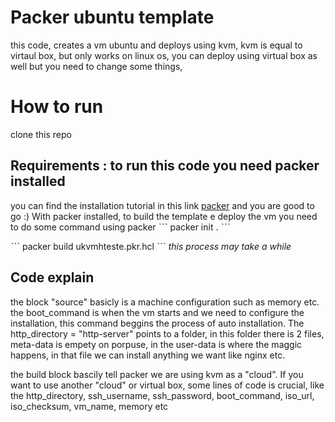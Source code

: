 # Packer ubuntu template 
this code, creates a vm ubuntu and deploys using kvm, kvm is equal to virtaul box, but only works on linux os,
you can deploy using virtual box as well but you need to change some things,

# How to run 
clone this repo

## Requirements : to run this code you need packer installed
you can find the installation tutorial in this link [packer](https://developer.hashicorp.com/packer/tutorials/docker-get-started/get-started-install-cli)
and you are good to go :) 
With packer installed, to build the template e deploy the vm you need to do some command using packer
ˋˋˋ
packer init .
ˋˋˋ

ˋˋˋ
packer build ukvmhteste.pkr.hcl
ˋˋˋ
*this process may take a while*

## Code explain 
the block "source" basicly is a machine configuration such as memory etc.
the boot_command is when the vm starts and we need to configure the installation, this command beggins the process of auto installation.
The http_directory    = "http-server" points to a folder, in this folder there is 2 files, meta-data is empety on porpuse, in the user-data is where the maggic happens,
in that file we can install anything we want like nginx etc.

the build block bascily tell packer we are using kvm as a "cloud". If you want to use another "cloud" or virtual box, some lines of code is crucial, like the http_directory,
ssh_username, ssh_password, boot_command, iso_url, iso_checksum, vm_name, memory etc
